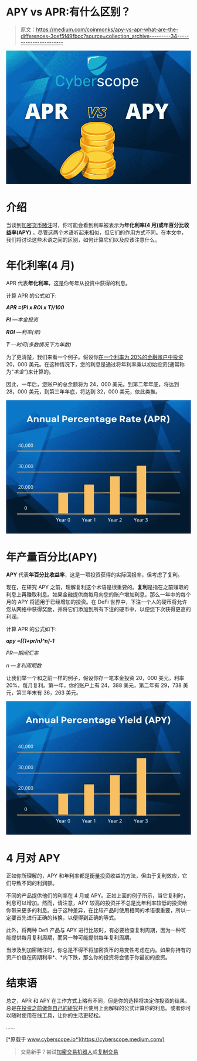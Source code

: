 # APY vs APR:有什么区别？

> 原文：<https://medium.com/coinmonks/apy-vs-apr-what-are-the-differences-3cef5f49fbcc?source=collection_archive---------34----------------------->

![](img/12dac4443ffc19488cae3a9463c9f2de.png)

# 介绍

当谈到[加密货币赌注](https://www.coinscope.co/earn)时，你可能会看到利率被表示为**年化利率(4 月)**或**年百分比收益率(APY)** 。尽管这两个术语听起来相似，但它们的作用方式不同。在本文中，我们将讨论这些术语之间的区别，如何计算它们以及应该注意什么。

# 年化利率(4 月)

APR 代表**年化利率**，这是你每年从投资中获得的利息。

计算 APR 的公式如下:

***APR =(PI x ROI x T)/100***

***PI*** *—本金投资*

***ROI*** *—利率(年)*

***T*** *—时间(多数情况下为年数)*

为了更清楚，我们来看一个例子。假设你[在一个利率为 20%的金融账户中投资](https://www.cyberscope.io/blog/beginners-guide-to-crypto-invest-in-2022)20，000 美元。在这种情况下，您的利息是通过将年利率乘以初始投资(通常称为“*本金”*)来计算的。

因此，一年后，您账户的总余额将为 24，000 美元。到第二年年底，将达到 28，000 美元，到第三年年底，将达到 32，000 美元，依此类推。

![](img/c2f57fd8d1829e8d4187ae0454175667.png)

# 年产量百分比(APY)

**APY** 代表**年百分比收益率**，这是一项投资获得的实际回报率，但考虑了复利。

现在，在研究 APY 之前，理解复利这个术语是很重要的。**复利**是指在之前赚取的利息上再赚取利息。如果金融提供商每月向您的账户增加利息，那么一年中的每个月的 APY 将适用于已经增加的投资。在 DeFi 世界中，下注一个人的硬币将允许您从网络中获得奖励，并将它们添加到所有下注的硬币中，以便您下次获得更高的利润。

计算 APR 的公式如下:

***apy =[(1+pr/n)^n]-1***

*PR—期间汇率*

*n —复利周期数*

让我们举一个和之前一样的例子，假设你存一笔本金投资 20，000 美元，利率 20%，每月复利。第一年，你的账户上有 24，388 美元，第二年有 29，738 美元，第三年末有 36，263 美元。

![](img/21cf23ede8c15d03b90b10f1ab4fbc21.png)

# 4 月对 APY

正如你所理解的，APY 和年利率都是衡量投资收益的方法，但由于复利效应，它们导致不同的利润额。

不同的产品提供他们的利率在 4 月或 APY。正如上面的例子所示，当它复利时，利息可以增加。然而，请注意，APY 较高的投资并不总是比年利率较低的投资给你带来更多的利息。由于这种差异，在比较产品时使用相同的术语很重要，所以一定要首先进行正确的转换，以便得到正确的等式。

此外，将两种 Defi 产品与 APY 进行比较时，有必要检查复利周期，因为一种可能提供每月复利周期，而另一种可能提供每年复利周期。

当涉及到加密赌注时，你总是不得不将加密货币的易变性考虑在内。如果你持有的资产价值在周期利率*、*内下跌，那么你的投资将会低于你最初的投资。

# 结束语

总之，APR 和 APY 在工作方式上略有不同，但是你的选择将决定你投资的结果。总是[在投资之前做你自己的研究](https://medium.com/r?url=https%3A%2F%2Fwww.cyberscope.io%2Fblog%2Fbeginners-guide-to-crypto-invest-in-2022)并且使用上面解释的公式计算你的利息。或者你可以随时使用在线工具，让你的生活更轻松。

*……*

[*原载于 www.cyberscope.io*](https://cyberscope.medium.com/)

> 交易新手？尝试[加密交易机器人](/coinmonks/crypto-trading-bot-c2ffce8acb2a)或[复制交易](/coinmonks/top-10-crypto-copy-trading-platforms-for-beginners-d0c37c7d698c)